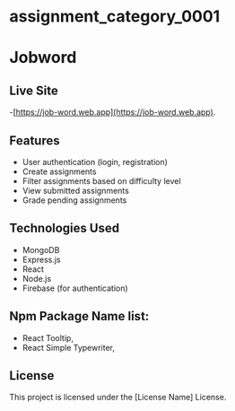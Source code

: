 
# assignment_category_0001


# Jobword

## Live Site
-[https://job-word.web.app](https://job-word.web.app).



## Features
- User authentication (login, registration)
- Create assignments
- Filter assignments based on difficulty level
- View submitted assignments
- Grade pending assignments

## Technologies Used
- MongoDB
- Express.js
- React
- Node.js
- Firebase (for authentication)

##  Npm Package Name list:
- React Tooltip,
- React Simple Typewriter,

## License
This project is licensed under the [License Name] License.